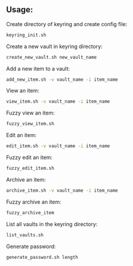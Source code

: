 ## Usage:
Create directory of keyring and create config file:
```bash
keyring_init.sh
```

Create a new vault in keyring directory:
```bash
create_new_vault.sh new_vault_name
```

Add a new item to a vault:
```bash
add_new_item.sh -v vault_name -i item_name
```

View an item:
```bash
view_item.sh -v vault_name -i item_name
```

Fuzzy view an item:
```bash
fuzzy_view_item.sh
```

Edit an item:
```bash
edit_item.sh -v vault_name -i item_name
```

Fuzzy edit an item:
```bash
fuzzy_edit_item.sh
```

Archive an item:
```bash
archive_item.sh -v vault_name -i item_name
```

Fuzzy archive an item:
```bash
fuzzy_archive_item
```

List all vaults in the keyring directory:
```bash
list_vaults.sh
```

Generate password:
```bash
generate_password.sh length
```
